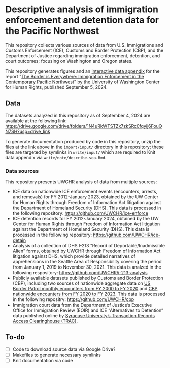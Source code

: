 # Descriptive analysis of immigration enforcement and detention data for the Pacific Northwest

This repository collects various sources of data from U.S. Immigrations and Customs Enforcement (ICE), Customs and Border Protection (CBP), and the Department of Justice regarding immigration enforcement, detention, and court outcomes; focusing on Washington and Oregon states.

This repository generates figures and an [interactive data appendix](https://uwchr.github.io/describe-sea/border-everywhere.html) for the report "[The Border is Everywhere: Immigration Enforcement in the Contemporary Pacific Northwest](https://jsis.washington.edu/humanrights/2024/09/05/the-border-is-everywhere-immigration-enforcement-in-the-contemporary-pacific-northwest/)" by the University of Washington Center for Human Rights, published September 5, 2024.

## Data

The datasets analyzed in this repository as of September 4, 2024 are available at the following link: https://drive.google.com/drive/folders/1N4uRkWTSTZx7zkSRc0fqyij6FouQN7SH?usp=drive_link

To generate documentation produced by code in this repository, unzip the files at the link above in the `import/input/` directory in this repository; these files are targeted by symlinks in `write/input/` which are required to Knit data appendix via `write/note/describe-sea.Rmd`.

### Data sources

This repository presents UWCHR analysis of data from multiple sources:

- ICE data on nationwide ICE enforcement events (encounters, arrests, and removals) for FY 2012-January 2023, obtained by the UW Center for Human Rights through Freedom of Information Act litigation against the Department of Homeland Security (DHS). This data is processed in the following repository: https://github.com/UWCHR/ice-enforce
- ICE detention records for FY 2012-January 2024, obtained by the UW Center for Human Rights through Freedom of Information Act litigation against the Department of Homeland Security (DHS). This data is processed in the following repository: https://github.com/UWCHR/ice-detain
- Analysis of a collection of DHS I-213 “Record of Deportable/Inadmissible Alien” forms, obtained by UWCHR through Freedom of Information Act litigation against DHS, which provide detailed narratives of apprehensions in the Seattle Area of Responsibility covering the period from January 1, 2019 to November 30, 2021. This data is analzed in the following respository: https://github.com/UWCHR/i-213-analysis
- Publicly available datasets published by Customs and Border Protection (CBP), including two sources of nationwide aggregate data on [US Border Patrol monthly encounters from FY 2000 to FY 2020](https://www.cbp.gov/document/stats/us-border-patrol-monthly-encounters-fy-2000-fy-2020) and [CBP nationwide encounters from FY 2020 to FY 2023](https://www.cbp.gov/newsroom/stats/nationwide-encounters). This data is processed in the following repositry: https://github.com/UWCHR/cbp
- Immigration court data from the Department of Justice’s Executive Office for Immigration Review (EOIR) and ICE “Alternatives to Detention” data published online by [Syracuse University’s Transaction Records Access Clearinghouse (TRAC)](https://trac.syr.edu/immigration/tools/).

## To-do

- [ ] Code to download source data via Google Drive?
- [ ] Makefiles to generate necessary symlinks
- [ ] Knit documentation via code
